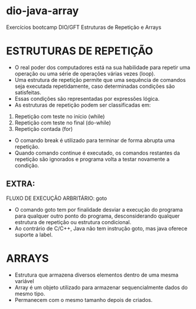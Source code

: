 # dio-java-array
Exercícios bootcamp DIO/GFT Estruturas de Repetição e Arrays 

# ESTRUTURAS DE REPETIÇÃO

- O real poder dos computadores está na sua habilidade para repetir uma operação ou uma série de operações várias vezes (loop).
- Uma estrutura de repetição permite que uma sequência de comandos seja executada repetidamente, caso determinadas condições são satisfeitas.
- Essas condições são representadas por expressões lógica.
- As estruturas de repetição podem ser classificadas em:

 1. Repetição com teste no início (while)
 2. Repetição com teste no final (do-while)
 3. Repetição contada (for)

- O comando break é utilizado para terminar de forma abrupta uma repetição.
- Quando comando continue é executado, os comandos restantes da repetição são ignorados e programa volta a testar novamente a condição.

## EXTRA:

FLUXO DE EXECUÇÃO ARBRITÁRIO: goto

- O comando goto tem por finalidade desviar a execução do programa para qualquer outro ponto do programa, desconsiderando qualquer estrutura de repetição ou estrutura condicional.
- Ao contrário de C/C++, Java não tem instrução goto, mas java oferece suporte a label.

# ARRAYS

- Estrutura que armazena diversos elementos dentro de uma mesma variável
- Array é um objeto utilizado para armazenar sequencialmente dados do mesmo tipo.
- Permanecem com o mesmo tamanho depois de criados.
